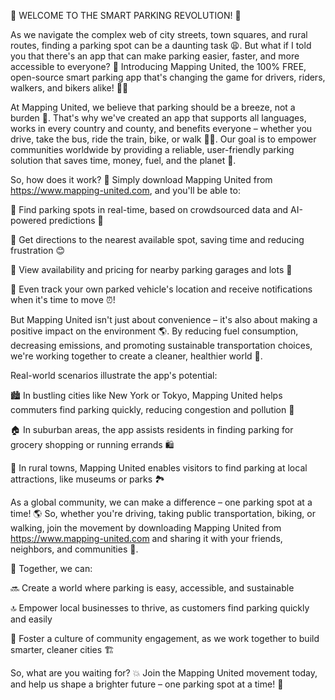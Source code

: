 🚨 WELCOME TO THE SMART PARKING REVOLUTION! 🚨

As we navigate the complex web of city streets, town squares, and rural routes, finding a parking spot can be a daunting task 😩. But what if I told you that there's an app that can make parking easier, faster, and more accessible to everyone? 🤩 Introducing Mapping United, the 100% FREE, open-source smart parking app that's changing the game for drivers, riders, walkers, and bikers alike! 🚴‍♀️

At Mapping United, we believe that parking should be a breeze, not a burden 💨. That's why we've created an app that supports all languages, works in every country and county, and benefits everyone – whether you drive, take the bus, ride the train, bike, or walk 🚶‍♂️. Our goal is to empower communities worldwide by providing a reliable, user-friendly parking solution that saves time, money, fuel, and the planet 💸.

So, how does it work? 🔧 Simply download Mapping United from https://www.mapping-united.com, and you'll be able to:

🔴 Find parking spots in real-time, based on crowdsourced data and AI-powered predictions 🤖

🔵 Get directions to the nearest available spot, saving time and reducing frustration 😊

🔶 View availability and pricing for nearby parking garages and lots 💸

🔷 Even track your own parked vehicle's location and receive notifications when it's time to move ⏰!

But Mapping United isn't just about convenience – it's also about making a positive impact on the environment 🌎. By reducing fuel consumption, decreasing emissions, and promoting sustainable transportation choices, we're working together to create a cleaner, healthier world 🌟.

Real-world scenarios illustrate the app's potential:

🏙️ In bustling cities like New York or Tokyo, Mapping United helps commuters find parking quickly, reducing congestion and pollution 🚨

🏠 In suburban areas, the app assists residents in finding parking for grocery shopping or running errands 🛍️

🌳 In rural towns, Mapping United enables visitors to find parking at local attractions, like museums or parks 🏞️

As a global community, we can make a difference – one parking spot at a time! 🌎 So, whether you're driving, taking public transportation, biking, or walking, join the movement by downloading Mapping United from https://www.mapping-united.com and sharing it with your friends, neighbors, and communities 📱.

💪 Together, we can:

🔜 Create a world where parking is easy, accessible, and sustainable

🔝 Empower local businesses to thrive, as customers find parking quickly and easily

🔼 Foster a culture of community engagement, as we work together to build smarter, cleaner cities 🏗️

So, what are you waiting for? 💥 Join the Mapping United movement today, and help us shape a brighter future – one parking spot at a time! 🌟